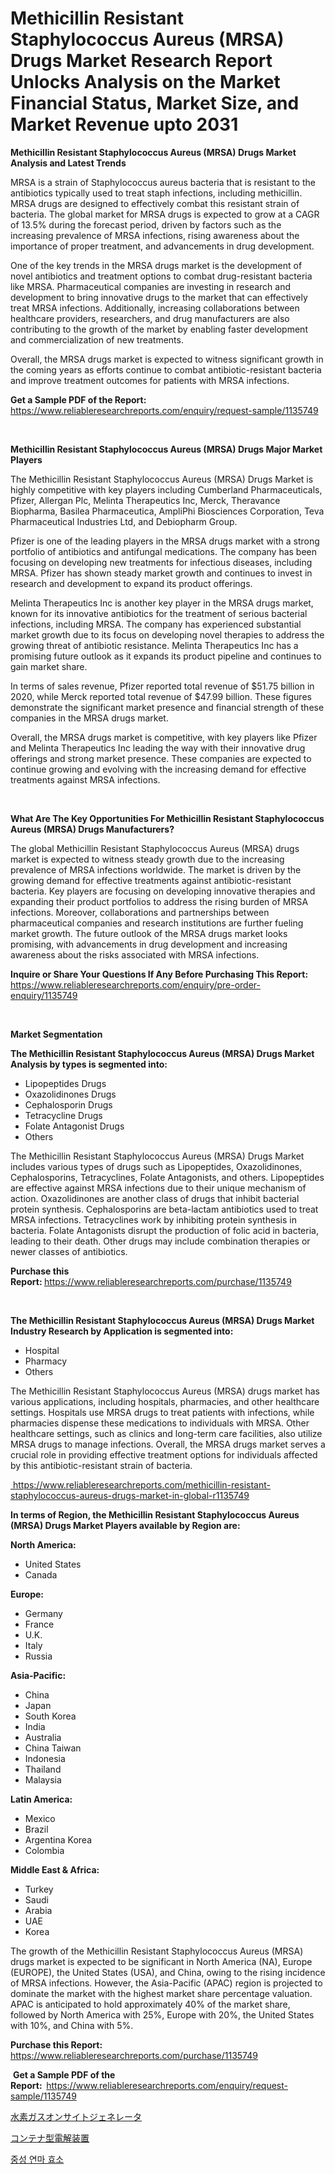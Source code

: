 <p><h1>Methicillin Resistant Staphylococcus Aureus (MRSA) Drugs Market Research Report Unlocks Analysis on the Market Financial Status, Market Size, and Market Revenue upto 2031</h1></p><p><strong>Methicillin Resistant Staphylococcus Aureus (MRSA) Drugs Market Analysis and Latest Trends</strong></p>
<p><p>MRSA is a strain of Staphylococcus aureus bacteria that is resistant to the antibiotics typically used to treat staph infections, including methicillin. MRSA drugs are designed to effectively combat this resistant strain of bacteria. The global market for MRSA drugs is expected to grow at a CAGR of 13.5% during the forecast period, driven by factors such as the increasing prevalence of MRSA infections, rising awareness about the importance of proper treatment, and advancements in drug development.</p><p>One of the key trends in the MRSA drugs market is the development of novel antibiotics and treatment options to combat drug-resistant bacteria like MRSA. Pharmaceutical companies are investing in research and development to bring innovative drugs to the market that can effectively treat MRSA infections. Additionally, increasing collaborations between healthcare providers, researchers, and drug manufacturers are also contributing to the growth of the market by enabling faster development and commercialization of new treatments.</p><p>Overall, the MRSA drugs market is expected to witness significant growth in the coming years as efforts continue to combat antibiotic-resistant bacteria and improve treatment outcomes for patients with MRSA infections.</p></p>
<p><strong>Get a Sample PDF of the Report:&nbsp;</strong> <a href="https://www.reliableresearchreports.com/enquiry/request-sample/1135749">https://www.reliableresearchreports.com/enquiry/request-sample/1135749</a></p>
<p>&nbsp;</p>
<p><strong>Methicillin Resistant Staphylococcus Aureus (MRSA) Drugs Major Market Players</strong></p>
<p><p>The Methicillin Resistant Staphylococcus Aureus (MRSA) Drugs Market is highly competitive with key players including Cumberland Pharmaceuticals, Pfizer, Allergan Plc, Melinta Therapeutics Inc, Merck, Theravance Biopharma, Basilea Pharmaceutica, AmpliPhi Biosciences Corporation, Teva Pharmaceutical Industries Ltd, and Debiopharm Group.</p><p>Pfizer is one of the leading players in the MRSA drugs market with a strong portfolio of antibiotics and antifungal medications. The company has been focusing on developing new treatments for infectious diseases, including MRSA. Pfizer has shown steady market growth and continues to invest in research and development to expand its product offerings.</p><p>Melinta Therapeutics Inc is another key player in the MRSA drugs market, known for its innovative antibiotics for the treatment of serious bacterial infections, including MRSA. The company has experienced substantial market growth due to its focus on developing novel therapies to address the growing threat of antibiotic resistance. Melinta Therapeutics Inc has a promising future outlook as it expands its product pipeline and continues to gain market share.</p><p>In terms of sales revenue, Pfizer reported total revenue of $51.75 billion in 2020, while Merck reported total revenue of $47.99 billion. These figures demonstrate the significant market presence and financial strength of these companies in the MRSA drugs market.</p><p>Overall, the MRSA drugs market is competitive, with key players like Pfizer and Melinta Therapeutics Inc leading the way with their innovative drug offerings and strong market presence. These companies are expected to continue growing and evolving with the increasing demand for effective treatments against MRSA infections.</p></p>
<p>&nbsp;</p>
<p><strong>What Are The Key Opportunities For Methicillin Resistant Staphylococcus Aureus (MRSA) Drugs Manufacturers?</strong></p>
<p><p>The global Methicillin Resistant Staphylococcus Aureus (MRSA) drugs market is expected to witness steady growth due to the increasing prevalence of MRSA infections worldwide. The market is driven by the growing demand for effective treatments against antibiotic-resistant bacteria. Key players are focusing on developing innovative therapies and expanding their product portfolios to address the rising burden of MRSA infections. Moreover, collaborations and partnerships between pharmaceutical companies and research institutions are further fueling market growth. The future outlook of the MRSA drugs market looks promising, with advancements in drug development and increasing awareness about the risks associated with MRSA infections.</p></p>
<p><strong>Inquire or Share Your Questions If Any Before Purchasing This Report:</strong> <a href="https://www.reliableresearchreports.com/enquiry/pre-order-enquiry/1135749">https://www.reliableresearchreports.com/enquiry/pre-order-enquiry/1135749</a></p>
<p>&nbsp;</p>
<p><strong>Market Segmentation</strong></p>
<p><strong>The Methicillin Resistant Staphylococcus Aureus (MRSA) Drugs Market Analysis by types is segmented into:</strong></p>
<p><ul><li>Lipopeptides Drugs</li><li>Oxazolidinones Drugs</li><li>Cephalosporin Drugs</li><li>Tetracycline Drugs</li><li>Folate Antagonist Drugs</li><li>Others</li></ul></p>
<p><p>The Methicillin Resistant Staphylococcus Aureus (MRSA) Drugs Market includes various types of drugs such as Lipopeptides, Oxazolidinones, Cephalosporins, Tetracyclines, Folate Antagonists, and others. Lipopeptides are effective against MRSA infections due to their unique mechanism of action. Oxazolidinones are another class of drugs that inhibit bacterial protein synthesis. Cephalosporins are beta-lactam antibiotics used to treat MRSA infections. Tetracyclines work by inhibiting protein synthesis in bacteria. Folate Antagonists disrupt the production of folic acid in bacteria, leading to their death. Other drugs may include combination therapies or newer classes of antibiotics.</p></p>
<p><strong>Purchase this Report:&nbsp;</strong><a href="https://www.reliableresearchreports.com/purchase/1135749">https://www.reliableresearchreports.com/purchase/1135749</a></p>
<p>&nbsp;</p>
<p><strong>The Methicillin Resistant Staphylococcus Aureus (MRSA) Drugs Market Industry Research by Application is segmented into:</strong></p>
<p><ul><li>Hospital</li><li>Pharmacy</li><li>Others</li></ul></p>
<p><p>The Methicillin Resistant Staphylococcus Aureus (MRSA) drugs market has various applications, including hospitals, pharmacies, and other healthcare settings. Hospitals use MRSA drugs to treat patients with infections, while pharmacies dispense these medications to individuals with MRSA. Other healthcare settings, such as clinics and long-term care facilities, also utilize MRSA drugs to manage infections. Overall, the MRSA drugs market serves a crucial role in providing effective treatment options for individuals affected by this antibiotic-resistant strain of bacteria.</p></p>
<p><a href="https://www.reliableresearchreports.com/methicillin-resistant-staphylococcus-aureus-drugs-market-in-global-r1135749">&nbsp;https://www.reliableresearchreports.com/methicillin-resistant-staphylococcus-aureus-drugs-market-in-global-r1135749</a></p>
<p><strong>In terms of Region, the Methicillin Resistant Staphylococcus Aureus (MRSA) Drugs Market Players available by Region are:</strong></p>
<p>
    <p> <strong> North America: </strong>
        <ul>
            <li>United States</li>
            <li>Canada</li>
        </ul>
        </p> 
    <p> <strong> Europe: </strong>
        <ul>
            <li>Germany</li>
            <li>France</li>
            <li>U.K.</li>
            <li>Italy</li>
            <li>Russia</li>
        </ul>
        </p> 
    <p> <strong> Asia-Pacific: </strong>
        <ul>
            <li>China</li>
            <li>Japan</li>
            <li>South Korea</li>
            <li>India</li>
            <li>Australia</li>
            <li>China Taiwan</li>
            <li>Indonesia</li>
            <li>Thailand</li>
            <li>Malaysia</li>
        </ul>
        </p> 
    <p> <strong> Latin America: </strong>
        <ul>
            <li>Mexico</li>
            <li>Brazil</li>
            <li>Argentina Korea</li>
            <li>Colombia</li>
        </ul>
        </p> 
    <p> <strong> Middle East & Africa: </strong>
        <ul>
            <li>Turkey</li>
            <li>Saudi</li>
            <li>Arabia</li>
            <li>UAE</li>
            <li>Korea</li>
        </ul>
    </p>
    </p>
<p><p>The growth of the Methicillin Resistant Staphylococcus Aureus (MRSA) drugs market is expected to be significant in North America (NA), Europe (EUROPE), the United States (USA), and China, owing to the rising incidence of MRSA infections. However, the Asia-Pacific (APAC) region is projected to dominate the market with the highest market share percentage valuation. APAC is anticipated to hold approximately 40% of the market share, followed by North America with 25%, Europe with 20%, the United States with 10%, and China with 5%.</p></p>
<p><strong>Purchase this Report: </strong><a href="https://www.reliableresearchreports.com/purchase/1135749">https://www.reliableresearchreports.com/purchase/1135749</a></p>
<p>&nbsp;<strong>Get a Sample PDF of the Report:&nbsp;&nbsp;</strong><a href="https://www.reliableresearchreports.com/enquiry/request-sample/1135749">https://www.reliableresearchreports.com/enquiry/request-sample/1135749</a></p>
<p><strong></strong></p>
<p><p><a href="https://github.com/reliezer65/Market-Research-Report-List-1/blob/main/4904934106624.md">水素ガスオンサイトジェネレータ</a></p><p><a href="https://github.com/tanyaali3/Market-Research-Report-List-1/blob/main/7829719106625.md">コンテナ型電解装置</a></p><p><a href="https://github.com/apple8975768/Market-Research-Report-List-1/blob/main/2400407100544.md">중성 연마 효소</a></p></p>